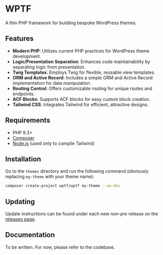# WPTF

A thin PHP framework for building bespoke WordPress themes.

## Features

- **Modern PHP**: Utilizes current PHP practices for WordPress theme development.
- **Logic/Presentation Separation**: Enhances code maintainability by separating logic from presentation.
- **Twig Templates**: Employs Twig for flexible, reusable view templates.
- **ORM and Active Record**: Includes a simple ORM and Active Record implementation for data manipulation.
- **Routing Control**: Offers customizable routing for unique routes and endpoints.
- **ACF Blocks**: Supports ACF blocks for easy custom block creation.
- **Tailwind CSS**: Integrates Tailwind for efficient, attractive designs.

## Requirements

- PHP 8.3+
- [Composer](https://getcomposer.org/)
- [Node.js](https://nodejs.org) (used only to compile Tailwind)

## Installation

Go to the `themes` directory and run the following command (obviously replacing `my-theme` with your theme name):

```bash
composer create-project wptf/wptf my-theme --no-dev
```

## Updating

Update instructions can be found under each new _non-pre_ release on
the [releases page](https://github.com/askonomm/wptf/releases).

## Documentation

To be written. For now, please refer to the codebase.
